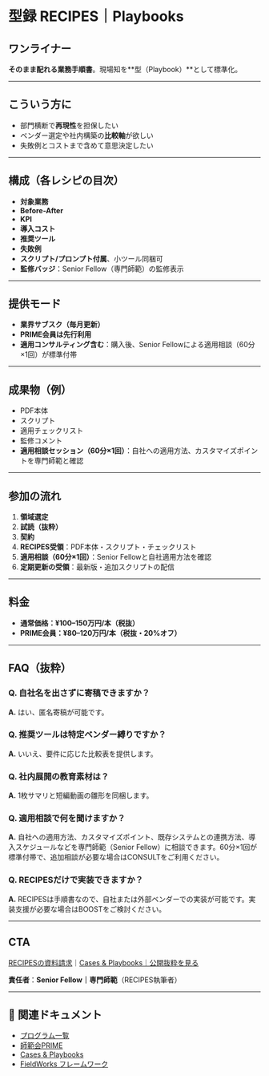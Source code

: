 # 型録 RECIPES｜Playbooks

## ワンライナー

**そのまま配れる業務手順書**。現場知を**型（Playbook）**として標準化。

---

## こういう方に

- 部門横断で**再現性**を担保したい
- ベンダー選定や社内構築の**比較軸**が欲しい
- 失敗例とコストまで含めて意思決定したい

---

## 構成（各レシピの目次）

- **対象業務**
- **Before-After**
- **KPI**
- **導入コスト**
- **推奨ツール**
- **失敗例**
- **スクリプト/プロンプト付属**、小ツール同梱可
- **監修バッジ**：Senior Fellow（専門師範）の監修表示

---

## 提供モード

- **業界サブスク（毎月更新）**
- **PRIME会員は先行利用**
- **適用コンサルティング含む**：購入後、Senior Fellowによる適用相談（60分×1回）が標準付帯

---

## 成果物（例）

- PDF本体
- スクリプト
- 適用チェックリスト
- 監修コメント
- **適用相談セッション（60分×1回）**：自社への適用方法、カスタマイズポイントを専門師範と確認

---

## 参加の流れ

1. **領域選定**
2. **試読（抜粋）**
3. **契約**
4. **RECIPES受領**：PDF本体・スクリプト・チェックリスト
5. **適用相談（60分×1回）**：Senior Fellowと自社適用方法を確認
6. **定期更新の受領**：最新版・追加スクリプトの配信

---

## 料金

- **通常価格：¥100–150万円/本（税抜）**
- **PRIME会員：¥80–120万円/本（税抜・20%オフ）**

---

## FAQ（抜粋）

### Q. 自社名を出さずに寄稿できますか？

**A.** はい、匿名寄稿が可能です。

### Q. 推奨ツールは特定ベンダー縛りですか？

**A.** いいえ、要件に応じた比較表を提供します。

### Q. 社内展開の教育素材は？

**A.** 1枚サマリと短編動画の雛形を同梱します。

### Q. 適用相談で何を聞けますか？

**A.** 自社への適用方法、カスタマイズポイント、既存システムとの連携方法、導入スケジュールなどを専門師範（Senior Fellow）に相談できます。60分×1回が標準付帯で、追加相談が必要な場合はCONSULTをご利用ください。

### Q. RECIPESだけで実装できますか？

**A.** RECIPESは手順書なので、自社または外部ベンダーでの実装が可能です。実装支援が必要な場合はBOOSTをご検討ください。

---

## CTA

[RECIPESの資料請求](#)｜[Cases & Playbooks｜公開抜粋を見る](../cases/README.md)

**責任者**：**Senior Fellow｜専門師範**（RECIPES執筆者）

---

## 🔗 関連ドキュメント

- [プログラム一覧](OVERVIEW.md)
- [師範会PRIME](PRIME.md)
- [Cases & Playbooks](../cases/README.md)
- [FieldWorks フレームワーク](../fieldworks/README.md)
